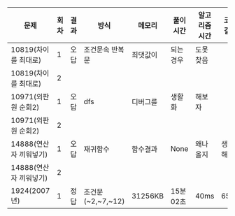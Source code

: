 

| 문제                   | 회차 | 결과 | 방식            | 메모리    |  풀이 시간     |  알고리즘 시간    |   코드 길이    |
| ---------------------- | ---- | ---- | --------------- | -------- | -------- | -------- | -------- |
| 10819(차이를 최대로)   | 1    | 오답 | 조건문속 반복문 | 최댓값이 | 되는경우 | 도못찾음 |          |
| 10819(차이를 최대로)   | 2    |      |                 |          |          |          |          |
| 10971(외판원 순회2)    | 1    | 오답 | dfs             | 디버그를 | 생활화   | 해보자   |          |
| 10971(외판원 순회2)    | 2    |      |                 |          |          |          |          |
| 14888(연산자 끼워넣기) | 1    | 오답 | 재귀함수        | 함수결과 | None     | 왜나올지 | 생각해봐 |
| 14888(연산자 끼워넣기) | 2    |      |                 |          |          |          |          |
| 1924(2007년)           | 1    | 정답   | 조건문(~2,~7,~12)       |   31256KB    |  15분 02초  |   40ms   |652B         |

